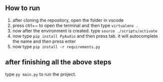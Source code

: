 ## How to run

1. after cloning the repository, open the folder in vscode
2. press ctrl+~ to open the terminal and then type `virtualenv .`
3. now after the environment is created. type `source ./scripts/activate`
4. now type `pip install PyAudio` and then press tab. it will autocomplete the name and then press enter
5. now type `pip install -r requirements.py`

## after finishing all the above steps
type `py main.py` to run the project.